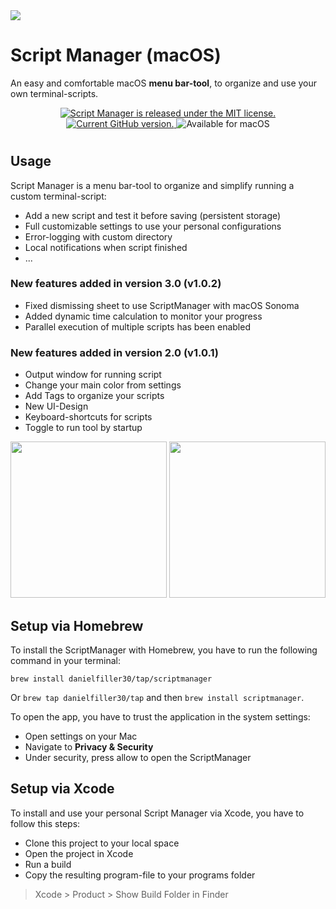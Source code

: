 

<image style="display: inline-block;" src="Media/AppIcons/64.png" />

# Script Manager (macOS)

An easy and comfortable macOS **menu bar-tool**, to organize and use your own terminal-scripts.

<p align="center">
  <a href="https://github.com/DanielFiller30/ScriptManager/blob/main/LICENSE.md">
    <img src="https://img.shields.io/badge/license-MIT-blue.svg" alt="Script Manager is released under the MIT license." />
  </a>
  <a href="https://github.com/DanielFiller30/ScriptManager">
    <img src="https://badge.fury.io/gh/DanielFiller30%2FScriptManager.svg" alt="Current GitHub version." />    
  </a>
  <img src="https://shields.io/badge/MacOS--9cf?logo=Apple&style=social" alt="Available for macOS" />
</p>

#

## Usage

Script Manager is a menu bar-tool to organize and simplify running a custom terminal-script:
- Add a new script and test it before saving (persistent storage)
- Full customizable settings to use your personal configurations
- Error-logging with custom directory
- Local notifications when script finished
- ...

### New features added in version 3.0 (v1.0.2)
- Fixed dismissing sheet to use ScriptManager with macOS Sonoma
- Added dynamic time calculation to monitor your progress
- Parallel execution of multiple scripts has been enabled

### New features added in version 2.0 (v1.0.1)
- Output window for running script
- Change your main color from settings
- Add Tags to organize your scripts
- New UI-Design
- Keyboard-shortcuts for scripts
- Toggle to run tool by startup

<image src="Media/Screenshots/start_v2.png" width="250">    
<image src="Media/Screenshots/settings_v2.png" width="250">    

## Setup via Homebrew
To install the ScriptManager with Homebrew, you have to run the following command in your terminal:

`brew install danielfiller30/tap/scriptmanager`

Or `brew tap danielfiller30/tap` and then `brew install scriptmanager`.

To open the app, you have to trust the application in the system settings:
- Open settings on your Mac
- Navigate to **Privacy & Security**
- Under security, press allow to open the ScriptManager

## Setup via Xcode
To install and use your personal Script Manager via Xcode, you have to follow this steps:
- Clone this project to your local space
- Open the project in Xcode
- Run a build
- Copy the resulting program-file to your programs folder
> Xcode > Product > Show Build Folder in Finder

